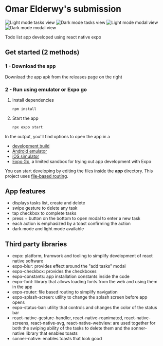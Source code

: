 # Omar Elderwy's submission
![Light mode tasks view](light_tasks.png)
![Dark mode tasks view](dark_tasks.png)
![Light mode modal view](light_modal.png)
![Dark mode modal view](dark_modal.png)

Todo list app developed using react native expo

## Get started (2 methods)

### 1 - Download the app

Download the app apk from the releases page on the right

### 2 - Run using emulator or Expo go

1. Install dependencies

   ```bash
   npm install
   ```

2. Start the app

   ```bash
   npx expo start
   ```

In the output, you'll find options to open the app in a

- [development build](https://docs.expo.dev/develop/development-builds/introduction/)
- [Android emulator](https://docs.expo.dev/workflow/android-studio-emulator/)
- [iOS simulator](https://docs.expo.dev/workflow/ios-simulator/)
- [Expo Go](https://expo.dev/go), a limited sandbox for trying out app development with Expo

You can start developing by editing the files inside the **app** directory. This project uses [file-based routing](https://docs.expo.dev/router/introduction).

## App features

- displays tasks list, create and delete
- swipe gesture to delete any task
- tap checkbox to complete tasks
- press + button on the bottom to open modal to enter a new task
- each action is emphasized by a toast confirming the action
- dark mode and light mode available

## Third party libraries

- expo: platform, framwork and tooling to simplify development of react native software
- expo-blur: provides effect around the "add tasks" modal
- expo-checkbox: provides the checkboxes
- expo-constants: app installation constants inside the code
- expo-font: library that allows loading fonts from the web and using them in the app
- expo-router: file based routing to simplify navigation
- expo-splash-screen: utility to change the splash screen before app opens
- expo-status-bar: utility that controls and changes the color of the status bar
- react-native-gesture-handler, react-native-reanimated, react-native-screens, react-native-svg, react-native-webview: are used together for both the swiping ability of the tasks to delete them and the sonner-native library that enables toasts
- sonner-native: enables toasts that look good
